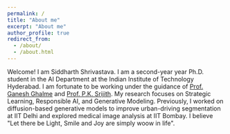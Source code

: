 ```yaml
---
permalink: /
title: "About me"
excerpt: "About me"
author_profile: true
redirect_from: 
  - /about/
  - /about.html
---
```


Welcome! I am Siddharth Shrivastava. I am a second-year year Ph.D. student in the AI Department at the Indian Institute of Technology Hyderabad. I am fortunate to be working under the guidance of [Prof. Ganesh Ghalme](https://sites.google.com/view/ganeshghalme/home)  and [Prof. P.K. Srijith](https://sites.google.com/site/pksrijith/home). My research focuses on Strategic Learning, Responsible AI, and Generative Modeling. Previously, I worked on diffusion-based generative models to improve urban-driving segmentation at IIT Delhi and explored medical image analysis at IIT Bombay. I believe "Let there be Light, Smile and Joy are simply woow in life". 
